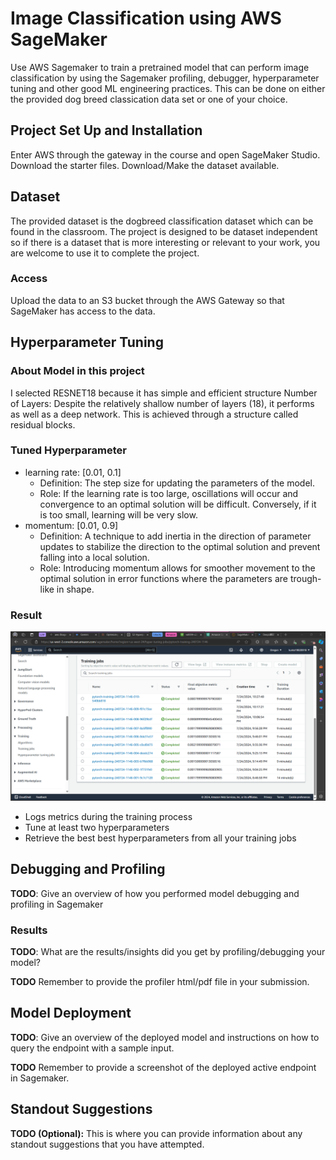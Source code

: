 # Image Classification using AWS SageMaker

Use AWS Sagemaker to train a pretrained model that can perform image classification by using the Sagemaker profiling, debugger, hyperparameter tuning and other good ML engineering practices. This can be done on either the provided dog breed classication data set or one of your choice.

## Project Set Up and Installation
Enter AWS through the gateway in the course and open SageMaker Studio. 
Download the starter files.
Download/Make the dataset available. 

## Dataset
The provided dataset is the dogbreed classification dataset which can be found in the classroom.
The project is designed to be dataset independent so if there is a dataset that is more interesting or relevant to your work, you are welcome to use it to complete the project.

### Access
Upload the data to an S3 bucket through the AWS Gateway so that SageMaker has access to the data. 

## Hyperparameter Tuning
### About Model in this project 
I selected RESNET18 because it has simple and efficient structure
Number of Layers: Despite the relatively shallow number of layers (18), it performs as well as a deep network. This is achieved through a structure called residual blocks.
### Tuned Hyperparameter
* learning rate: [0.01, 0.1]
    * Definition: The step size for updating the parameters of the model.
    * Role: If the learning rate is too large, oscillations will occur and convergence to an optimal solution will be difficult. Conversely, if it is too small, learning will be very slow.
* momentum: [0.01, 0.9]
    * Definition: A technique to add inertia in the direction of parameter updates to stabilize the direction to the optimal solution and prevent falling into a local solution.
    * Role: Introducing momentum allows for smoother movement to the optimal solution in error functions where the parameters are trough-like in shape.

### Result
![completed training jobs](image/hpo_loss.png)
- Logs metrics during the training process
- Tune at least two hyperparameters
- Retrieve the best best hyperparameters from all your training jobs

## Debugging and Profiling
**TODO**: Give an overview of how you performed model debugging and profiling in Sagemaker

### Results
**TODO**: What are the results/insights did you get by profiling/debugging your model?

**TODO** Remember to provide the profiler html/pdf file in your submission.


## Model Deployment
**TODO**: Give an overview of the deployed model and instructions on how to query the endpoint with a sample input.

**TODO** Remember to provide a screenshot of the deployed active endpoint in Sagemaker.

## Standout Suggestions
**TODO (Optional):** This is where you can provide information about any standout suggestions that you have attempted.
